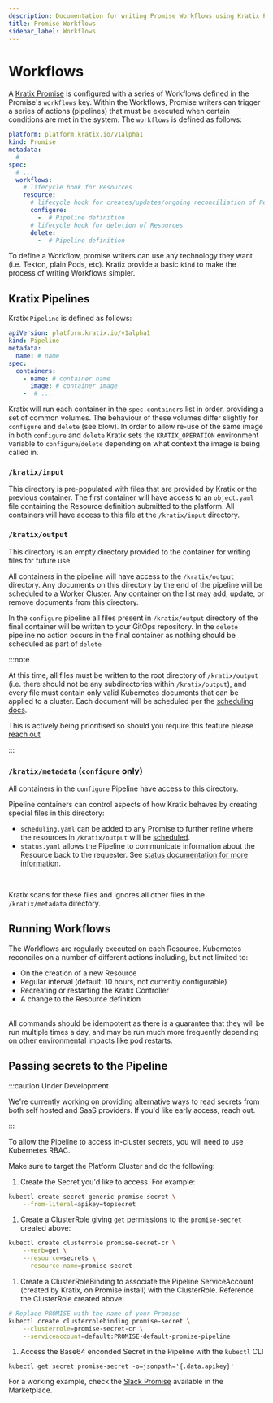 ```yaml
---
description: Documentation for writing Promise Workflows using Kratix Pipelines, covering how Kratix internally executes the Pipeline containers
title: Promise Workflows
sidebar_label: Workflows
---
```


# Workflows

A [Kratix Promise](../promises/intro) is configured with a series of Workflows
defined in the Promise's `workflows` key. Within the Workflows, Promise writers
can trigger a series of actions (pipelines) that must be executed when certain
conditions are met in the system. The `workflows` is defined as follows:

```yaml
platform: platform.kratix.io/v1alpha1
kind: Promise
metadata:
  # ...
spec:
  # ...
  workflows:
    # lifecycle hook for Resources
    resource:
      # lifecycle hook for creates/updates/ongoing reconciliation of Resources
      configure:
        -  # Pipeline definition
      # lifecycle hook for deletion of Resources
      delete:
        -  # Pipeline definition
```

To define a Workflow, promise writers can use any technology they want (i.e.
Tekton, plain Pods, etc). Kratix provide a basic `kind` to make the process of writing Workflows simpler.

## Kratix Pipelines

Kratix `Pipeline` is defined as follows:

```yaml
apiVersion: platform.kratix.io/v1alpha1
kind: Pipeline
metadata:
  name: # name
spec:
  containers:
    - name: # container name
      image: # container image
    -  # ...
```

Kratix will run each container in the `spec.containers` list in order,
providing a set of common volumes. The behaviour of these volumes differ
slightly for `configure` and `delete` (see blow). In order to allow re-use of the same
image in both `configure` and `delete` Kratix sets the `KRATIX_OPERATION`
environment variable to `configure`/`delete` depending on what context the
image is being called in.

### `/kratix/input`

This directory is pre-populated with files that are provided by Kratix or the
previous container. The first container will have access to an
`object.yaml` file containing the Resource definition submitted to the platform. All
containers will have access to this file at the `/kratix/input` directory.

### `/kratix/output`

This directory is an empty directory provided to the container for writing files
for future use.

All containers in the pipeline will have access to the `/kratix/output` directory. Any
documents on this directory by the end of the pipeline will be scheduled to a Worker
Cluster. Any container on the list may add, update, or remove documents from this directory.

In the `configure` pipeline all files present in `/kratix/output` directory of the
final container will be written to your GitOps repository. In the `delete`
pipeline no action occurs in the final container as nothing should be scheduled
as part of `delete`

:::note

At this time, all files must be written to the root directory of `/kratix/output` (i.e.
there should not be any subdirectories within `/kratix/output`), and every file must
contain only valid Kubernetes documents that can be applied to a cluster. Each
document will be scheduled per the [scheduling docs](../multicluster-management).

This is actively being prioritised so should you require this feature please [reach out](../../community.md)

:::

### `/kratix/metadata` (`configure` only)

All containers in the `configure` Pipeline have access to this directory.

Pipeline containers can control aspects of how Kratix behaves by creating special files in this directory:

- `scheduling.yaml` can be added to any Promise to
  further refine where the resources in `/kratix/output` will be
  [scheduled](../04-multicluster-management.md#pipeline).
- `status.yaml` allows the Pipeline to communicate information about the
  Resource back to the requester. See [status documentation
  for more information](04-status.md).

<br/>

Kratix scans for these files and ignores all other files in the `/kratix/metadata`
directory.

## Running Workflows

The Workflows are regularly executed on each Resource. Kubernetes reconciles on a number of different actions including, but not
limited to:

- On the creation of a new Resource
- Regular interval (default: 10 hours, not currently configurable)
- Recreating or restarting the Kratix Controller
- A change to the Resource definition

<br/>
All commands should be idempotent as there is a guarantee that
they will be run multiple times a day, and may be run much more frequently
depending on other environmental impacts like pod restarts.

## Passing secrets to the Pipeline

:::caution Under Development

We're currently working on providing alternative ways to read secrets from both self hosted and SaaS providers. If you'd like early access, reach out.

:::

To allow the Pipeline to access in-cluster secrets, you will need to use Kubernetes RBAC.

Make sure to target the Platform Cluster and do the following:

1. Create the Secret you'd like to access. For example:

  ```bash
  kubectl create secret generic promise-secret \
      --from-literal=apikey=topsecret
  ```

1. Create a ClusterRole giving `get` permissions to the `promise-secret` created above:

  ```bash
  kubectl create clusterrole promise-secret-cr \
      --verb=get \
      --resource=secrets \
      --resource-name=promise-secret
  ```

1. Create a ClusterRoleBinding to associate the Pipeline ServiceAccount
   (created by Kratix, on Promise install) with the ClusterRole. Reference
   the ClusterRole created above:

  ```bash
  # Replace PROMISE with the name of your Promise
  kubectl create clusterrolebinding promise-secret \
      --clusterrole=promise-secret-cr \
      --serviceaccount=default:PROMISE-default-promise-pipeline
  ```

1. Access the Base64 enconded Secret in the Pipeline with the `kubectl` CLI
  ```
  kubectl get secret promise-secret -o=jsonpath='{.data.apikey}'
  ```

For a working example, check the [Slack Promise](https://github.com/syntasso/kratix-marketplace/tree/main/slack) available in the Marketplace.

